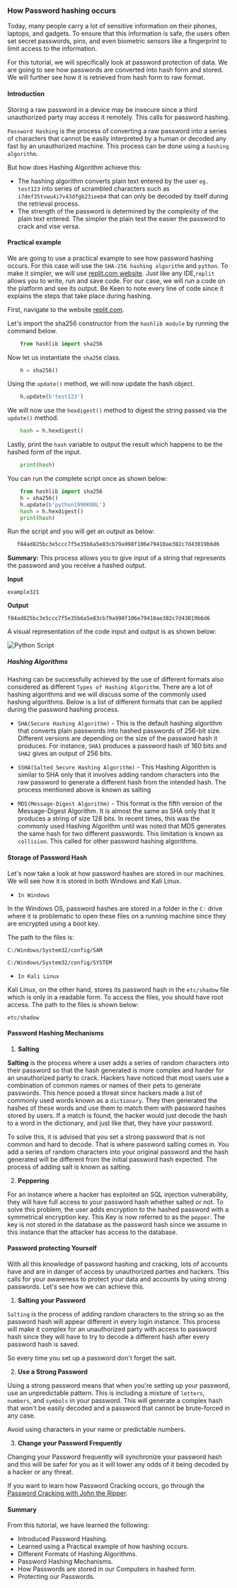 ### How Password hashing occurs
Today, many people carry a lot of sensitive information on their phones, laptops, and gadgets. To ensure that this information is safe, the users often set secret passwords, pins, and even biometric sensors like a fingerprint to limit access to the information.

For this tutorial, we will specifically look at password protection of data. We are going to see how passwords are converted into hash form and stored. We will further see how it is retrieved from hash form to raw format.

#### Introduction
Storing a raw password in a device may be insecure since a third unauthorized party may access it remotely. This calls for password hashing.

`Password Hashing` is the process of converting a raw password into a series of characters that cannot be easily interpreted by a human or decoded any fast by an unauthorized machine. This process can be done using a `hashing algorithm`.

But how does Hashing Algorithm achieve this:
   * The hashing algorithm converts plain text entered by the user `eg. test123` into series of scrambled characters such as ` i7def35tvwu4i7v43dfgb23ieeb4` that can only be decoded by itself during the retrieval process.
   * The strength of the password is determined by the complexity of the plain text entered. The simpler the plain test the easier the password to crack and vise versa.


#### Practical example
We are going to use a practical example to see how password hashing occurs.
For this case will use the `SHA-256 hashing algorithm` and `python`. To make it simpler, we will use [replit.com website](https://replit.com/languages/python3). Just like any IDE,`replit` allows you to write, run and save code. For our case, we will run a code on the platform and see its output. Be Keen to note every line of code since it explains the steps that take place during hashing.


First, navigate to the website [replit.com](https://replit.com/languages/python3). 

Let's import the sha256 constructor from the `hashlib module` by running the command below.

```python
    from hashlib import sha256
```
Now let us instantiate the `sha256` class.
```python
    h = sha256()
```
Using the `update()` method, we will now update the hash object.
```python
    h.update(b'test123')
```
We will now use the `hexdigest()` method to digest the string passed via the `update()` method.
```python
    hash = h.hexdigest()
```
Lastly, print the `hash` variable to output the result which happens to be the hashed form of the input.
```python
    print(hash)
```
You can run the complete script once as shown below:
```python
    from hashlib import sha256
    h = sha256()
    h.update(b'python1990K00L')
    hash = h.hexdigest()
    print(hash)
```
Run the script and you will get an output as below:
```bash
   f84ad825bc3e5ccc7f5e35b6a5e83cb79a998f106e79410ae382c7d43019b6d6
```
**Summary:** This process allows you to give input of a string that represents the password and you receive a hashed output.

**Input**

`example321`

**Output**

`f84ad825bc3e5ccc7f5e35b6a5e83cb79a998f106e79410ae382c7d43019b6d6`

A visual representation of the code input and output is as shown below:

![Python Script](/engineering-education/how-password-hashing-occurs/script.png)

##### Hashing Algorithms

Hashing can be successfully achieved by the use of different formats also considered as different `Types of Hashing Algorithm`. There are a lot of hashing algorithms and we will discuss some of the commonly used hashing algorithms.
Below is a list of different formats that can be applied during the password hashing process. 
- `SHA(Secure Hashing Algorithm)` - This is the default hashing algorithm that converts plain passwords into hashed passwords of 256-bit size. Different versions are depending on the size of the password hash it produces. For instance, `SHA1` produces a password hash of 160 bits and `SHA2` gives an output of 256 bits.

- `SSHA(Salted Secure Hashing Algorithm)` - This Hashing Algorithm is similar to SHA only that it involves adding random characters into the raw password to generate a different hash from the intended hash. The process mentioned above is known as salting


- `MD5(Message-Digest Algorithm)` - This format is the fifth version of the Message-Digest Algorithm. It is almost the same as SHA only that it produces a string of size 128 bits. In recent times, this was the commonly used Hashing Algorithm until was noted that MD5 generates the same hash for two different passwords. This limitation is known as `collision`. This called for other password hashing algorithms.


#### Storage of Password Hash

Let's now take a look at how password hashes are stored in our machines. We will see how it is stored in both Windows and Kali Linux. 

- `In Windows` 

In the Windows OS, password hashes are stored in a folder in the `C:` drive where it is problematic to open these files on a running machine since they are encrypted using a boot key.

The path to the files is:

`C:/Windows/System32/config/SAM`

`C:/Windows/System32/config/SYSTEM`

- `In Kali Linux`

Kali Linux, on the other hand, stores its password hash in the `etc/shadow` file which is only in a readable form. To access the files, you should have root access. 
The path to the files is shown below:

`etc/shadow`

#### Password Hashing Mechanisms

1. **Salting**

**Salting** is the process where a user adds a series of random characters into their password so that the hash generated is more complex and harder for an unauthorized party to crack. Hackers have noticed that most users use a combination of common names or names of their pets to generate passwords. This hence posed a threat since hackers made a list of commonly used words known as a `dictionary`. They then generated the hashes of these words and use them to match them with password hashes stored by users. If a match is found, the hacker would just decode the hash to a word in the dictionary, and just like that, they have your password.

To solve this, it is advised that you set a strong password that is not common and hard to decode. That is where password salting comes in. You add a series of random characters into your original password and the hash generated will be different from the initial password hash expected. The process of adding salt is known as salting.

2. **Peppering**

For an instance where a hacker has exploited an SQL injection vulnerability, they will have full access to your password hash whether salted or not. To solve this problem, the user adds encryption to the hashed password with a symmetrical encryption key. This Key is now referred to as the `pepper`. The key is not stored in the database as the password hash since we assume in this instance that the attacker has access to the database.


#### Password protecting Yourself
With all this knowledge of password hashing and cracking, lots of accounts have and are in danger of access by unauthorized parties and hackers. This calls for your awareness to protect your data and accounts by using strong passwords.
Let's see how we can achieve this.

1. **Salting your Password**

`Salting` is the process of adding random characters to the string so as the password hash will appear different in every login instance. This process will make it complex for an unauthorized party with access to password hash since they will have to try to decode a different hash after every password hash is saved. 

So every time you set up a password don't forget the salt. 

2. **Use a Strong Password**

Using a strong password means that when you're setting up your password, use an unpredictable pattern. This is including a mixture of `letters`, `numbers`, and `symbols` in your password. This will generate a complex hash that won't be easily decoded and a password that cannot be brute-forced in any case.

Avoid using characters in your name or predictable numbers.

3. **Change your Password Frequently**

Changing your Password frequently will synchronize your password hash and this will be safer for you as it will lower any odds of it being decoded by a hacker or any threat.

If you want to learn how Password Cracking occurs, go through the [Password Cracking with John the Ripper](https://www.section.io/engineering-education/password-cracking-with-john-the-ripper/).

#### Summary
From this tutorial, we have learned the following:
- Introduced Password Hashing.
- Learned using a Practical example of how hashing occurs.
- Different Formats of Hashing Algorithms.
- Password Hashing Mechanisms.
- How Passwords are stored in our Computers in hashed form.
- Protecting our Passwords.
